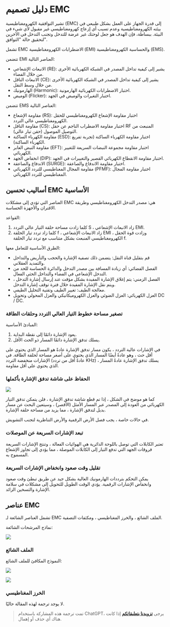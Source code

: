 # دليل تصميم EMC

تشير التوافقية الكهرومغناطيسية (EMC) إلى قدرة الجهاز على العمل بشكل طبيعي في بيئته الكهرومغناطيسية وعدم تسبب أي إزعاج كهرومغناطيسي غير مقبول لأي شيء في البيئة. ببساطة، فإن الهدف هو جعل لوحتك غير عرضة للتدخل وتجنب التدخل في الآخرين لتحقيق حالة "التوافق".

تشمل EMC الاضطرابات الكهرومغناطيسية (EMI) والحساسية الكهرومغناطيسية (EMS).

تتضمن EMI العناصر التالية:

- الانبعاث الإشعاعي (RE): يشير إلى كيفية تداخل المصدر في الشبكة الكهربائية الأخرى من خلال الفضاء.
- الانبعاث الناقل (CE): يشير إلى كيفية تداخل المصدر في الشبكة الكهربائية الأخرى من خلال وسط النقل.
- الهارمونيك (Harmonic): اختبار الاضطرابات الكهربائية الهارمونية.
- الوميض (Flicker): اختبار التغيرات والوميض في الجهد.

تتضمن EMS العناصر التالية:

- مقاومة الإشعاع (RS): اختبار مقاومة الإشعاع الكهرومغناطيسي للحقل الكهرومغناطيسي عالي التردد.
- مقاومة الناقل (CS): اختبار مقاومة الاضطراب الناجم عن حقل RF المنبعث من التوصيل الموصول (حقن تيار عالي).
- مقاومة الكهرباء الساكنة (ESD): اختبار مقاومة الكهرباء الساكنة (تجربة تفريغ الكهرباء الساكنة).
- مقاومة النبض العابر (EFT): اختبار مقاومة مجموعة النبضات السريعة للتغيير الكهربائي.
- انخفاض الجهد (DIP): اختبار مقاومة الانقطاع الكهربائي القصير والتغييرات في الجهد.
- الاندفاع والصاعقة (SURGE): اختبار مقاومة الاندفاع والصاعقة.
- مقاومة المجال المغناطيسي للتردد الكهربائي (PFMF): اختبار مقاومة المجال المغناطيسي للتردد الكهربائي.

## أساليب تحسين EMC الأساسية

العناصر التي تؤدي إلى مشكلات EMC هي: مصدر التدخل الكهرومغناطيسي وطريقة الاقتران والأجهزة الحساسة.

القواعد:

1. كلما زادت مساحة حلقة التيار عالي التردد S ، زاد الانبعاث الإشعاعي EMI.
2. كلما زاد تردد تيار الحلقة f ، زاد الانبعاث الإشعاعي EMI ، وزادت قوة الحقل الكهرومغناطيسي المنبعث بشكل متناسب مع تردد تيار الحلقة f.

الطرق الأساسية للتعامل معها:

- قم بتقليل قناة النقل: يتضمن ذلك تصفية الإشارة والحجب والتأريض والتداخل والتمديد العقلاني.
- الفصل الفضائي: أي زيادة المسافة بين مصدر التدخل والدائرة الحساسة للحد من التدخل الإشعاعي في الفضاء والتداخل الحثي الفعال.
- الفصل الزمني: يتم إغلاق الإشارة المفيدة بشكل مؤقت عند إرسال إشارة التدخل ، ويتم نقل الإشارة المفيدة خلال فترة توقف إشارة التدخل.
- معالجة الطيف: تغيير الطيف وتقنية التحليل الطيفي.
- العزل الكهربائي: العزل الضوئي والعزل الكهروميكانيكي والعزل المحولي وتحويل DC / DC.

### تصغير مساحة خطوط التيار العالي التردد وحلقات الطاقة

المبادئ الأساسية:

1. يعود الإشارة دائمًا إلى نقطة البداية.
2. يسلك تدفق الإشارة دائمًا المسار ذو الحث الأقل.

في الإشارات عالية التردد ، يكون مسار تدفق الإشارة عادةً هو المسار الذي يحتوي على أقل حث ، وهو عادةً أيضًا المسار الذي يحتوي على أصغر مساحة لحلقة الطاقة. في الإشارات منخفضة التردد (عادةً أقل من تردد KHz) ، يسلك تدفق الإشارة عادةً المسار الذي يحتوي على أقل مقاومة.

### الحفاظ على شاشة تدفق الإشارة بأكملها

![](https://f004.backblazeb2.com/file/wiki-media/img/20211215190631.png)

كما هو موضح في الشكل ، إذا تم قطع شاشة تدفق الإشارة ، فلن يتمكن تدفق التيار الكهربائي من العودة إلى المصدر عبر المسار الأمثل (الأقصر) ، وسيتعين البحث عن مسار بديل لتدفق الإشارة ، مما يزيد من مساحة حلقة الإشارة.

في حالات خاصة ، يجب فصل الأرض الرقمية والأرض التناظرية لتجنب التشويش.

### تبعد الإشارات السريعة عن الموصلات

تعتبر الكابلات التي توصل باللوحة الدائرية هي الهوائيات الفعالة ، وتنتج الإشارات السريعة فروقات الجهد التي تدفع التيار إلى الكابلات الموصلة ، مما يؤدي إلى تجاوز الإشعاع المسموح به.

### تقليل وقت صعود وانخفاض الإشارات السريعة

يمكن التحكم بترددات الهارمونيك العالية بشكل جيد عن طريق تبطئ وقت صعود وانخفاض الإشارات الرقمية. يؤدي الوقت الطويل للتحويل إلى مشكلات في سلامة الإشارة والتسخين الزائد.

## عناصر EMC

تشمل العناصر الشائعة لـ EMC الملف الشائع ، والخرز المغناطيسي ، ومكثفات التصفية.

نماذج المرشحات الشائعة:

![](https://f004.backblazeb2.com/file/wiki-media/img/20211219173751.png)

### الملف الشائع

النموذج المكافئ للملف الشائع:

![](https://f004.backblazeb2.com/file/wiki-media/img/20211219173856.png)

![](https://f004.backblazeb2.com/file/wiki-media/img/20211219174546.png)

### الخرز المغناطيسي

لا يوجد ترجمة لهذه المقالة حاليًا.

> تمت ترجمة هذه المشاركة باستخدام ChatGPT، يرجى [**تزويدنا بتعليقاتكم**](https://github.com/linyuxuanlin/Wiki_MkDocs/issues/new) إذا كانت هناك أي حذف أو إهمال.